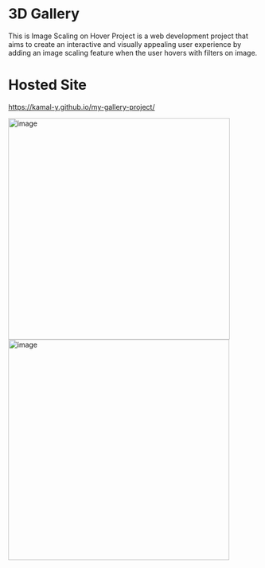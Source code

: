 # 3D Gallery
<p> This is Image Scaling on Hover Project is a web development project that aims to create an interactive and visually appealing user experience by adding an image scaling feature when the user hovers with filters on image.</p>

# Hosted Site
https://kamal-y.github.io/my-gallery-project/
  
<img width="445" style="display: inline;" alt="image" src="https://user-images.githubusercontent.com/113172623/213900678-1a980c46-0ab7-49e3-afbd-a477b2d8bda6.png">
<img width="444" style="display: inline;" alt="image" src="https://user-images.githubusercontent.com/113172623/213900703-935d086d-c7af-4dac-949d-46df527fc4dc.png">
